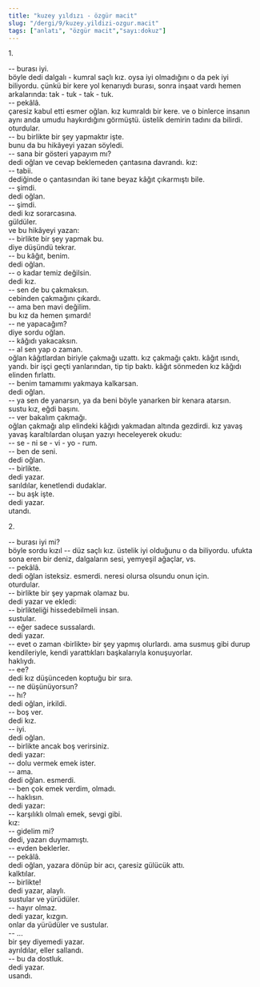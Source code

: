 ```yaml
---
title: "kuzey yıldızı - özgür macit"
slug: "/dergi/9/kuzey.yildizi-ozgur.macit"
tags: ["anlatı", "özgür macit","sayı:dokuz"]
---
```

1\.

-- burası iyi.  
böyle dedi dalgalı - kumral saçlı kız. oysa iyi olmadığını o da pek iyi
biliyordu. çünkü bir kere yol kenarıydı burası, sonra inşaat vardı hemen
arkalarında: tak - tuk - tak - tuk.\
-- pekâlâ.\
çaresiz kabul etti esmer oğlan. kız kumraldı bir kere. ve o binlerce
insanın aynı anda umudu haykırdığını görmüştü. üstelik demirin tadını da
bilirdi.\
oturdular.\
-- bu birlikte bir şey yapmaktır işte.\
bunu da bu hikâyeyi yazan söyledi.\
-- sana bir gösteri yapayım mı?\
dedi oğlan ve cevap beklemeden çantasına davrandı. kız:\
-- tabii.\
dediğinde o çantasından iki tane beyaz kâğıt çıkarmıştı bile.\
-- şimdi.\
dedi oğlan.\
-- şimdi.\
dedi kız sorarcasına.\
güldüler.\
ve bu hikâyeyi yazan:\
-- birlikte bir şey yapmak bu.\
diye düşündü tekrar.\
-- bu kâğıt, benim.\
dedi oğlan.\
-- o kadar temiz değilsin.\
dedi kız.\
-- sen de bu çakmaksın.\
cebinden çakmağını çıkardı.\
-- ama ben mavi değilim.\
bu kız da hemen şımardı!\
-- ne yapacağım?\
diye sordu oğlan.\
-- kâğıdı yakacaksın.\
-- al sen yap o zaman.\
oğlan kâğıtlardan biriyle çakmağı uzattı. kız çakmağı çaktı. kâğıt
ısındı, yandı. bir işçi geçti yanlarından, tip tip baktı. kâğıt sönmeden
kız kâğıdı elinden fırlattı.\
-- benim tamamımı yakmaya kalkarsan.\
dedi oğlan.\
-- ya sen de yanarsın, ya da beni böyle yanarken bir kenara atarsın.\
sustu kız, eğdi başını.\
-- ver bakalım çakmağı.\
oğlan çakmağı alıp elindeki kâğıdı yakmadan altında gezdirdi. kız yavaş
yavaş karaltılardan oluşan yazıyı heceleyerek okudu:\
-- se - ni se - vi - yo - rum.\
-- ben de seni.\
dedi oğlan.\
-- birlikte.\
dedi yazar.\
sarıldılar, kenetlendi dudaklar.\
-- bu aşk işte.\
dedi yazar.\
utandı.

2\.

-- burası iyi mi?\
böyle sordu kızıl -- düz saçlı kız. üstelik iyi olduğunu o da biliyordu.
ufukta sona eren bir deniz, dalgaların sesi, yemyeşil ağaçlar, vs.\
-- pekâlâ.\
dedi oğlan isteksiz. esmerdi. neresi olursa olsundu onun için.\
oturdular.\
-- birlikte bir şey yapmak olamaz bu.\
dedi yazar ve ekledi:\
-- birlikteliği hissedebilmeli insan.\
sustular.\
-- eğer sadece sussalardı.\
dedi yazar.\
-- evet o zaman ‹birlikte› bir şey yapmış olurlardı. ama susmuş gibi
durup kendileriyle, kendi yarattıkları başkalarıyla konuşuyorlar.\
haklıydı.\
-- ee?\
dedi kız düşünceden koptuğu bir sıra.\
-- ne düşünüyorsun?\
-- hı?\
dedi oğlan, irkildi.\
-- boş ver.\
dedi kız.\
-- iyi.\
dedi oğlan.\
-- birlikte ancak boş verirsiniz.\
dedi yazar:\
-- dolu vermek emek ister.\
-- ama.\
dedi oğlan. esmerdi.\
-- ben çok emek verdim, olmadı.\
-- haklısın.\
dedi yazar:\
-- karşılıklı olmalı emek, sevgi gibi.\
kız:\
-- gidelim mi?\
dedi, yazarı duymamıştı.\
-- evden beklerler.\
-- pekâlâ.\
dedi oğlan, yazara dönüp bir acı, çaresiz gülücük attı.\
kalktılar.\
-- birlikte!\
dedi yazar, alaylı.\
sustular ve yürüdüler.\
-- hayır olmaz.\
dedi yazar, kızgın.\
onlar da yürüdüler ve sustular.\
-- ...\
bir şey diyemedi yazar.\
ayrıldılar, eller sallandı.\
-- bu da dostluk.\
dedi yazar.\
usandı.
